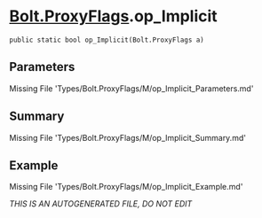 # [Bolt.ProxyFlags](Types/Bolt.ProxyFlags.md).op_Implicit
`public static bool op_Implicit(Bolt.ProxyFlags a)`
## Parameters
Missing File 'Types/Bolt.ProxyFlags/M/op_Implicit_Parameters.md'
## Summary
Missing File 'Types/Bolt.ProxyFlags/M/op_Implicit_Summary.md'
## Example
Missing File 'Types/Bolt.ProxyFlags/M/op_Implicit_Example.md'

*THIS IS AN AUTOGENERATED FILE, DO NOT EDIT*
